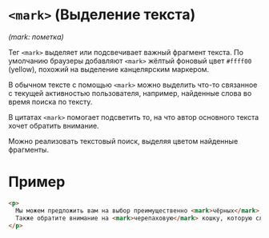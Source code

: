 # `<mark>` (Выделение текста)

_(mark: пометка)_

Тег `<mark>` выделяет или подсвечивает важный фрагмент текста. По умолчанию браузеры добавляют `<mark>` жёлтый фоновый цвет `#ffff00` (yellow), похожий на выделение канцелярским маркером.

В обычном тексте с помощью `<mark>` можно выделить что-то связанное с текущей активностью пользователя, например, найденные слова во время поиска по тексту.

В цитатах `<mark>` помогает подсветить то, на что автор основного текста хочет обратить внимание.

Можно реализовать текстовый поиск, выделяя цветом найденные фрагменты.

# Пример

```html
<p>
  Мы можем предложить вам на выбор преимущественно <mark>чёрных</mark>,<mark>белых</mark> или <mark>серых</mark> котов.
  Также обратите внимание на <mark>черепаховую</mark> кошку, которую сложно определить в одну из этих категорий.
</p>
```
